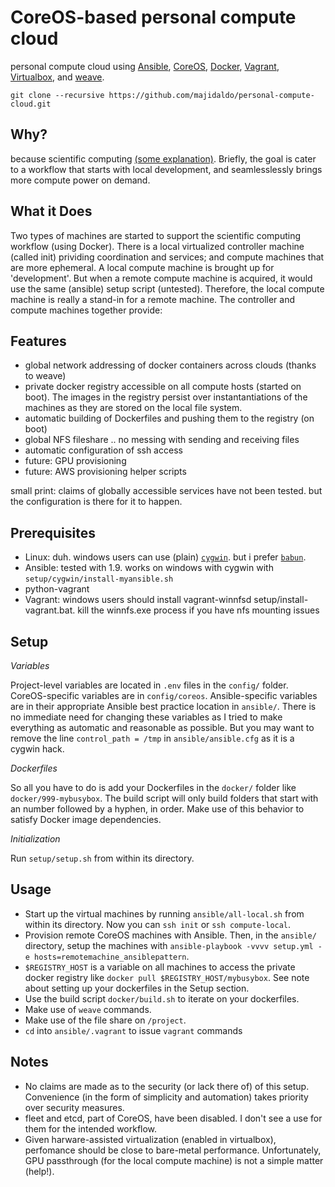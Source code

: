 # CoreOS-based personal compute cloud
personal compute cloud using [Ansible](http://www.ansible.com), [CoreOS](http://www.coreos.com),  [Docker](http://www.docker.com), [Vagrant](http://www.vagrantup.com), [Virtualbox](https://www.virtualbox.org), and [weave](http://weave.works).

`git clone --recursive https://github.com/majidaldo/personal-compute-cloud.git`

## Why?
because scientific computing [(some explanation)](http://msdresearch.blogspot.com/2015/08/personal-compute-cloud-infrastructure.html). Briefly, the goal is cater to a workflow that starts with local development, and seamlesslessly brings more compute power on demand.

## What it Does
Two types of machines are started to support the scientific computing workflow (using Docker). There is a local virtualized controller machine (called init) prividing coordination and services; and compute machines that are more ephemeral. A local compute machine is brought up for 'development'. But when a remote compute machine is acquired, it would use the same (ansible) setup script (untested). Therefore, the local compute machine is really a stand-in for a remote machine. The controller and compute machines together provide:

## Features
- global network addressing of docker containers across clouds (thanks to weave)
- private docker registry accessible on all compute hosts (started on boot). The images in the registry persist over instantantiations of the machines as they are stored on the local file system.
- automatic building of Dockerfiles and pushing them to the registry (on boot)
- global NFS fileshare .. no messing with sending and receiving files 
- automatic configuration of ssh access
- future: GPU provisioning
- future: AWS provisioning helper scripts

small print: claims of globally accessible services have not been tested. but the configuration is there for it to happen.

## Prerequisites

- Linux: duh. windows users can use  (plain) [`cygwin`](http://www.cygwin.com). but i prefer [`babun`](http://babun.github.io). 
- Ansible: tested with 1.9. works on windows with cygwin with `setup/cygwin/install-myansible.sh`
- python-vagrant
- Vagrant: windows users should install vagrant-winnfsd setup/install-vagrant.bat. kill the winnfs.exe process if you have nfs mounting issues

## Setup

*Variables*

Project-level variables are located in `.env` files in the `config/` folder. CoreOS-specific variables are in `config/coreos`. Ansible-specific variables are in their appropriate Ansible best practice location in `ansible/`. There is no immediate need for changing these variables as I tried to make everything as automatic and reasonable as possible. But you may want to remove the line `control_path = /tmp` in `ansible/ansible.cfg` as it is a cygwin hack. 

*Dockerfiles*

So all you have to do is add your Dockerfiles in the `docker/` folder like `docker/999-mybusybox`. The build script will only build folders that start with an number followed by a hyphen, in order. Make use of this behavior to satisfy Docker image dependencies.

*Initialization*

Run `setup/setup.sh` from within its directory.


## Usage

- Start up the virtual machines by running `ansible/all-local.sh` from within its directory. Now you can `ssh init` or `ssh compute-local`.
- Provision remote CoreOS machines with Ansible. Then, in the `ansible/` directory, setup the machines with `ansible-playbook -vvvv setup.yml -e hosts=remotemachine_ansiblepattern`.
- `$REGISTRY_HOST` is a variable on all machines to access the private docker registry like `docker pull $REGISTRY_HOST/mybusybox`. See note about setting up your dockerfiles in the Setup section.
- Use the build script `docker/build.sh` to iterate on your dockerfiles.
- Make use of `weave` commands.
- Make use of the file share on `/project`.
- `cd` into `ansible/.vagrant` to issue `vagrant` commands


## Notes
- No claims are made as to the security (or lack there of) of this setup. Convenience (in the form of simplicity and automation) takes priority over security measures.
- fleet and etcd, part of CoreOS, have been disabled. I don't see a use for them for the intended workflow. 
- Given harware-assisted virtualization (enabled in virtualbox), perfomance should be close to bare-metal performance. Unfortunately, GPU passthrough (for the local compute machine) is not a simple matter (help!).



